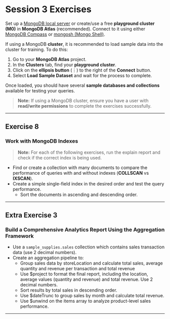 # Session 3 Exercises

Set up a [MongoDB local server](https://www.mongodb.com/try/download/community) or create/use a free **playground cluster (M0)** in **MongoDB Atlas** (recommended). Connect to it using either [MongoDB Compass](https://www.mongodb.com/try/download/compass) or [mongosh (Mongo Shell)](https://www.mongodb.com/try/download/shell).

If using a MongoDB **cluster**, it is recommended to load sample data into the cluster for training. To do this:

1. Go to your **MongoDB Atlas** project.
2. In the **Clusters** tab, find your **playground cluster**.
3. Click on the **ellipsis button** (⋮) to the right of the **Connect** button.
4. Select **Load Sample Dataset** and wait for the process to complete.

Once loaded, you should have several **sample databases and collections** available for testing your queries.

> **Note:** If using a MongoDB cluster, ensure you have a user with **read/write permissions** to complete the exercises successfully.

---

## Exercise 8
### Work with MongoDB Indexes

> **Note:** For each of the following exercises, run the explain report and check if the correct index is being used.

- Find or create a collection with many documents to compare the performance of queries with and without indexes (**COLLSCAN** vs **IXSCAN**).
- Create a simple single-field index in the desired order and test the query performance.
  - Sort the documents in ascending and descending order.

---

## Extra Exercise 3
### Build a Comprehensive Analytics Report Using the Aggregation Framework

- Use a `sample_supplies.sales` collection which contains sales transaction data (use 2 decimal numbers).
- Create an aggregation pipeline to:
  - Group sales data by storeLocation and calculate total sales, average quantity and revenue per transaction and total revenue
  - Use $project to format the final report, including the location, average values (quantity and revenue) and total revenue. Use 2 decimal numbers.
  - Sort results by total sales in descending order.
  - Use $dateTrunc to group sales by month and calculate total revenue.
  - Use $unwind on the items array to analyze product-level sales performance.

---
